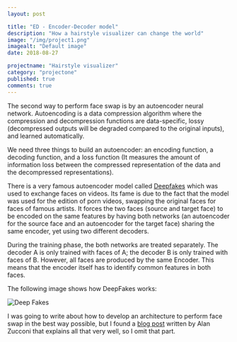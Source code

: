 ```yaml
---
layout: post

title: "ED - Encoder-Decoder model"
description: "How a hairstyle visualizer can change the world"
image: "/img/project1.png"
imagealt: "Default image"
date: 2018-08-27

projectname: "Hairstyle visualizer"
category: "projectone"
published: true
comments: true
---
```


The second way to perform face swap is by an autoencoder neural network. Autoencoding is a data compression algorithm where the compression and decompression functions are data-specific, lossy (decompressed outputs will be degraded compared to the original inputs), and learned automatically. 

We need three things to build an autoencoder: an encoding function, a decoding function, and a loss function (It measures the amount of information loss between the compressed representation of the data and the decompressed representations). 

There is a very famous autoencoder model called [Deepfakes](https://en.wikipedia.org/wiki/Deepfake) which was used to exchange faces on videos. Its fame is due to the fact that the model was used for the edition of porn videos, swapping the original faces for faces of famous artists.  It forces the two faces (source and target face) to be encoded on the same features by having both networks (an autoencoder for the source face and an autoencoder for the target face) sharing the same encoder, yet using two different decoders.

During the training phase, the both networks are treated separately. The decoder A is only trained with faces of A; the decoder B is only trained with faces of B. However, all faces are produced by the same Encoder. This means that the encoder itself has to identify common features in both faces.

The following image shows how DeepFakes works:

![Deep Fakes](../../../../img-posts/hairstyle/deepfakes.png)

I was going to write about how to develop an architecture to perform face swap in the best way possible, but I found a [blog post](https://www.alanzucconi.com/2018/03/14/create-perfect-deepfakes/) written by Alan Zucconi that explains all that very well, so I omit that part.